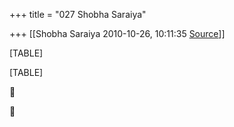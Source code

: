 +++
title = "027 Shobha Saraiya"

+++
[[Shobha Saraiya	2010-10-26, 10:11:35 [Source](https://groups.google.com/g/samskrita/c/foDAE7fQS9A)]]



[TABLE]

[TABLE]





